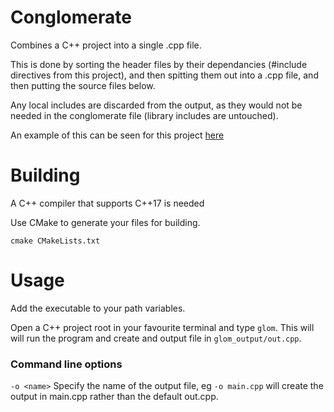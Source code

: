 # Conglomerate

Combines a C++ project into a single .cpp file.

This is done by sorting the header files by their dependancies (#include directives from this project), and then spitting them out into a .cpp file, and then putting the source files below.

Any local includes are discarded from the output, as they would not be needed in the conglomerate file (library includes are untouched).

An example of this can be seen for this project [here](https://github.com/Hopson97/Conglomerate/blob/master/glom_output/out.cpp)

# Building

A C++ compiler that supports C++17 is needed

Use CMake to generate your files for building.

`cmake CMakeLists.txt`

# Usage

Add the executable to your path variables.

Open a C++ project root in your favourite terminal and type `glom`. This will will run the program and create and output file in `glom_output/out.cpp`.


### Command line options

`-o <name>` Specify the name of the output file, eg `-o main.cpp` will create the output in main.cpp rather than the default out.cpp.